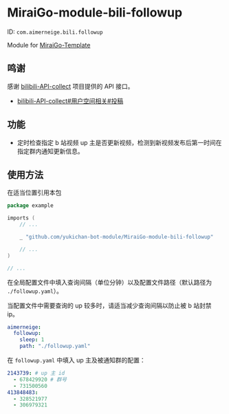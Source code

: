 # MiraiGo-module-bili-followup

ID: `com.aimerneige.bili.followup`

Module for [MiraiGo-Template](https://github.com/Logiase/MiraiGo-Template)

## 鸣谢

感谢 [bilibili-API-collect](https://github.com/SocialSisterYi/bilibili-API-collect) 项目提供的 API 接口。

- [bilibili-API-collect#用户空间相关#投稿](https://github.com/SocialSisterYi/bilibili-API-collect/blob/master/user/space.md#%E6%8A%95%E7%A8%BF)

## 功能

- 定时检查指定 b 站视频 up 主是否更新视频，检测到新视频发布后第一时间在指定群内通知更新信息。

## 使用方法

在适当位置引用本包

```go
package example

imports (
    // ...

    _ "github.com/yukichan-bot-module/MiraiGo-module-bili-followup"

    // ...
)

// ...
```

在全局配置文件中填入查询间隔（单位分钟）以及配置文件路径（默认路径为 `./followup.yaml`）。

当配置文件中需要查询的 up 较多时，请适当减少查询间隔以防止被 b 站封禁 ip。

```yaml
aimerneige:
  followup:
    sleep: 1
    path: "./followup.yaml"
```

在 `followup.yaml` 中填入 up 主及被通知群的配置：

```yaml
2143739: # up 主 id
  - 678429920 # 群号
  - 731500560
413848483:
  - 328521977
  - 306979321
```
